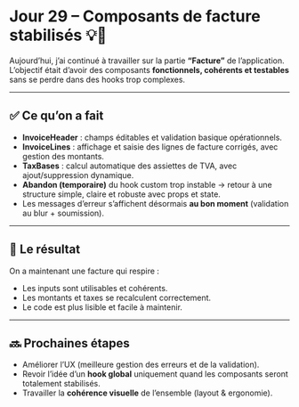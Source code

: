 # Jour 29 – Composants de facture stabilisés 💡📄

Aujourd’hui, j’ai continué à travailler sur la partie **“Facture”** de l’application.  
L’objectif était d’avoir des composants **fonctionnels, cohérents et testables** sans se perdre dans des hooks trop complexes.

---

## ✅ Ce qu’on a fait

- **InvoiceHeader** : champs éditables et validation basique opérationnels.  
- **InvoiceLines** : affichage et saisie des lignes de facture corrigés, avec gestion des montants.  
- **TaxBases** : calcul automatique des assiettes de TVA, avec ajout/suppression dynamique.  
- **Abandon (temporaire)** du hook custom trop instable → retour à une structure simple, claire et robuste avec props et state.  
- Les messages d’erreur s’affichent désormais **au bon moment** (validation au blur + soumission).  

---

## 💪 Le résultat

On a maintenant une facture qui respire :  

- Les inputs sont utilisables et cohérents.  
- Les montants et taxes se recalculent correctement.  
- Le code est plus lisible et facile à maintenir.  

---

## 🔜 Prochaines étapes

- Améliorer l’UX (meilleure gestion des erreurs et de la validation).  
- Revoir l’idée d’un **hook global** uniquement quand les composants seront totalement stabilisés.  
- Travailler la **cohérence visuelle** de l’ensemble (layout & ergonomie).  
